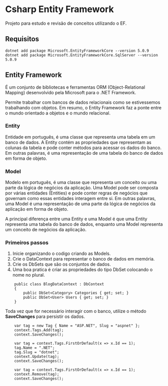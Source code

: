 # Csharp Entity Framework

Projeto para estudo e revisão de conceitos utilizando o EF.

## Requisitos

```Csharp
dotnet add package Microsoft.EntityFrameworkCore --version 5.0.9
dotnet add package Microsoft.EntityFrameworkCore.SqlServer --version 5.0.9
```

## Entity Framework

É um conjunto de bibliotecas e ferramentas ORM (Object-Relational Mapping) desenvolvido pela Microsoft para o .NET Framework.

Permite trabalhar com bancos de dados relacionais como se estivessemos trabalhando com objetos. Em resumo, o Entity Framework faz a ponte entre o mundo orientado a objetos e o mundo relacional.

### Entity

Entidade em português, é uma classe que representa uma tabela em um banco de dados. A Entity contém as propriedades que representam as colunas da tabela e pode conter métodos para acessar os dados do banco. Em outras palavras, é uma representação de uma tabela do banco de dados em forma de objeto.

### Model

Modelo em português, é uma classe que representa um conceito ou uma parte da lógica de negócios da aplicação. Uma Model pode ser composta por várias entidades (Entities) e pode conter regras de negócios que governam como essas entidades interagem entre si. Em outras palavras, uma Model é uma representação de uma parte da lógica de negócios da aplicação em forma de objeto.

A principal diferença entre uma Entity e uma Model é que uma Entity representa uma tabela do banco de dados, enquanto uma Model representa um conceito de negócios da aplicação.

### Primeiros passos

1. Inicie organizando o codigo criando as Models.
1. Crie o DataContext para representar o banco de dados em memória.
1. Crie os DbSets que são os conjuntos de dados.
1. Uma boa pratica é criar as propriedades do tipo DbSet colocando o nome no plural.

```Csharp
    public class BlogDataContext : DbContext
    {
        public DbSet<Category> Categories { get; set; }
        public DbSet<User> Users { get; set; }
    }
```

Toda vez que for necessário interagir com o banco, utilize o método **SaveChanges** para persistir os dados.

```Csharp
    var tag = new Tag { Name = "ASP.NET", Slug = "aspnet" };
    context.Tags.Add(tag);
    context.SaveChanges();

    var tag = context.Tags.FirstOrDefault(x => x.Id == 1);
    tag.Name = ".NET";
    tag.Slug = "dotnet";
    context.Update(tag);
    context.SaveChanges();

    var tag = context.Tags.FirstOrDefault(x => x.Id == 1);
    context.Remove(tag);
    context.SaveChanges();
```

